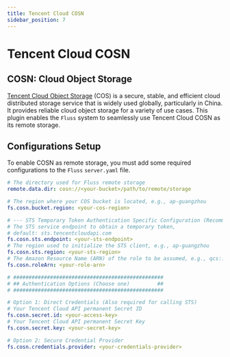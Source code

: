 ```yaml
---
title: Tencent Cloud COSN
sidebar_position: 7
---
```


# Tencent Cloud COSN

## COSN: Cloud Object Storage

[Tencent Cloud Object Storage](https://cloud.tencent.com/product/cos) (COS) is a secure, stable, and efficient cloud distributed storage service that is widely used globally, particularly in China. It provides reliable cloud object storage for a variety of use cases. This plugin enables the `Fluss` system to seamlessly use Tencent Cloud COSN as its remote storage.

## Configurations Setup

To enable COSN as remote storage, you must add some required configurations to the `Fluss` `server.yaml` file.

```yaml
# The directory used for Fluss remote storage
remote.data.dir: cosn://<your-bucket>/path/to/remote/storage

# The region where your COS bucket is located, e.g., ap-guangzhou
fs.cosn.bucket.region: <your-cos-region>

# --- STS Temporary Token Authentication Specific Configuration (Recommended) ---
# The STS service endpoint to obtain a temporary token, 
# default: sts.tencentcloudapi.com
fs.cosn.sts.endpoint: <your-sts-endpoint>
# The region used to initialize the STS client, e.g., ap-guangzhou
fs.cosn.sts.region: <your-sts-region>
# The Amazon Resource Name (ARN) of the role to be assumed, e.g., qcs::cam::uin/1000090866654:roleName/fluss-test
fs.cosn.roleArn: <your-role-arn>

# #################################################
# ## Authentication Options (Choose one)         ##
# #################################################

# Option 1: Direct Credentials (Also required for calling STS)
# Your Tencent Cloud API permanent Secret ID
fs.cosn.secret.id: <your-access-key>
# Your Tencent Cloud API permanent Secret Key
fs.cosn.secret.key: <your-secret-key>

# Option 2: Secure Credential Provider
fs.cosn.credentials.provider: <your-credentials-provider>